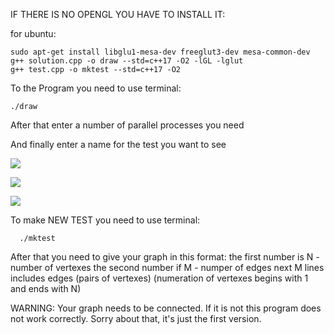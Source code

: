 IF THERE IS NO OPENGL YOU HAVE TO INSTALL IT:

  for ubuntu:
    
    sudo apt-get install libglu1-mesa-dev freeglut3-dev mesa-common-dev
    g++ solution.cpp -o draw --std=c++17 -O2 -lGL -lglut
    g++ test.cpp -o mktest --std=c++17 -O2

To <RUN> the Program you need to use terminal:
    
    ./draw

After that enter a number of parallel processes you need

And finally enter a name for the test you want to see

![](demo1.gif)

![](demo2.gif)

![](demo3.gif)
    
To make NEW TEST you need to use terminal:
  
      ./mktest
    
After that you need to give your graph in this format:
        the first number is N - number of vertexes
        the second number if M - numper of edges
        next M lines includes edges (pairs of vertexes)
            (numeration of vertexes begins with 1 and ends with N)

WARNING:
    Your graph needs to be connected.
    If it is not this program does not work correctly.
    Sorry about that, it's just the first version.
